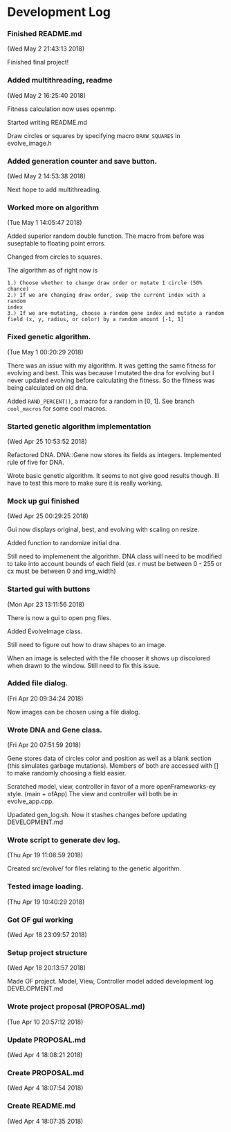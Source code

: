 # Development Log
### Finished README.md

(Wed May 2 21:43:13 2018)

Finished final project!


### Added multithreading, readme

(Wed May 2 16:25:40 2018)

Fitness calculation now uses openmp.

Started writing README.md

Draw circles or squares by specifying macro `DRAW_SQUARES` in
evolve_image.h


### Added generation counter and save button.

(Wed May 2 14:53:38 2018)

Next hope to add multithreading.


### Worked more on algorithm

(Tue May 1 14:05:47 2018)

Added superior random double function. The macro from before was
suseptable to floating point errors.

Changed from circles to squares.

The algorithm as of right now is

```
1.) Choose whether to change draw order or mutate 1 circle (50% chance)
2.) If we are changing draw order, swap the current index with a random
index
3.) If we are mutating, choose a random gene index and mutate a random
field (x, y, radius, or color) by a random amount [-1, 1]
```


### Fixed genetic algorithm.

(Tue May 1 00:20:29 2018)

There was an issue with my algorithm. It was getting the same fitness
for evolving and best. This was because I mutated the dna for evolving
but I never updated evolving before calculating the fitness. So the
fitness was being calculated on old dna.

Added `RAND_PERCENT()`, a macro for a random in [0, 1]. See branch
`cool_macros` for some cool macros.


### Started genetic algorithm implementation

(Wed Apr 25 10:53:52 2018)

Refactored DNA. DNA::Gene now stores its fields as integers. Implemented rule of five for DNA.

Wrote basic genetic algorithm. It seems to not give good results though. Ill have to test this more to make sure it is really working.


### Mock up gui finished

(Wed Apr 25 00:29:25 2018)

Gui now displays original, best, and evolving with scaling on resize.

Added function to randomize initial dna.

Still need to implemenent the algorithm. DNA class will need to be modified to take into account bounds of each field (ex. r must be between 0 - 255 or cx must be between 0 and img_width)


### Started gui with buttons

(Mon Apr 23 13:11:56 2018)

There is now a gui to open png files.

Added EvolveImage class.

Still need to figure out how to draw shapes to an image.

When an image is selected with the file chooser it shows up discolored when drawn to the window. Still need to fix this issue.


### Added file dialog.

(Fri Apr 20 09:34:24 2018)

Now images can be chosen using a file dialog.


### Wrote DNA and Gene class.

(Fri Apr 20 07:51:59 2018)

Gene stores data of circles color and position as well as a blank section (this simulates garbage mutations). Members of both are accessed with [] to make randomly choosing a field easier.

Scratched model, view, controller in favor of a more openFrameworks-ey style.
(main + ofApp) The view and controller will both be in evolve_app.cpp.

Upadated gen_log.sh. Now it stashes changes before updating DEVELOPMENT.md


### Wrote script to generate dev log.

(Thu Apr 19 11:08:59 2018)

Created src/evolve/ for files relating to the genetic algorithm.


### Tested image loading.

(Thu Apr 19 10:40:29 2018)



### Got OF gui working

(Wed Apr 18 23:09:57 2018)



### Setup project structure

(Wed Apr 18 20:13:57 2018)

Made OF project.
Model, View, Controller model
added development log DEVELOPMENT.md


### Wrote project proposal (PROPOSAL.md)

(Tue Apr 10 20:57:12 2018)



### Update PROPOSAL.md

(Wed Apr 4 18:08:21 2018)



### Create PROPOSAL.md

(Wed Apr 4 18:07:54 2018)



### Create README.md

(Wed Apr 4 18:07:35 2018)


